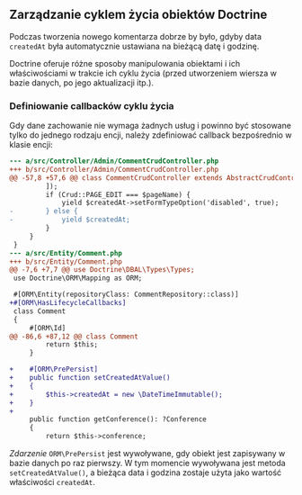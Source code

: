 ## Zarządzanie cyklem życia obiektów Doctrine

Podczas tworzenia nowego komentarza dobrze by było, gdyby data `createdAt` była automatycznie ustawiana na bieżącą datę i godzinę.

Doctrine oferuje różne sposoby manipulowania obiektami i ich właściwościami w trakcie ich cyklu życia (przed utworzeniem wiersza w bazie danych, po jego aktualizacji itp.).

### Definiowanie callbacków cyklu życia

Gdy dane zachowanie nie wymaga żadnych usług i powinno być stosowane tylko do jednego rodzaju encji, należy zdefiniować callback bezpośrednio w klasie encji:

```diff
--- a/src/Controller/Admin/CommentCrudController.php
+++ b/src/Controller/Admin/CommentCrudController.php
@@ -57,8 +57,6 @@ class CommentCrudController extends AbstractCrudController
         ]);
         if (Crud::PAGE_EDIT === $pageName) {
             yield $createdAt->setFormTypeOption('disabled', true);
-        } else {
-            yield $createdAt;
         }
     }
 }
--- a/src/Entity/Comment.php
+++ b/src/Entity/Comment.php
@@ -7,6 +7,7 @@ use Doctrine\DBAL\Types\Types;
 use Doctrine\ORM\Mapping as ORM;

 #[ORM\Entity(repositoryClass: CommentRepository::class)]
+#[ORM\HasLifecycleCallbacks]
 class Comment
 {
     #[ORM\Id]
@@ -86,6 +87,12 @@ class Comment
         return $this;
     }

+    #[ORM\PrePersist]
+    public function setCreatedAtValue()
+    {
+        $this->createdAt = new \DateTimeImmutable();
+    }
+
     public function getConference(): ?Conference
     {
         return $this->conference;
```

*Zdarzenie* `ORM\PrePersist` jest wywoływane, gdy obiekt jest zapisywany w bazie danych po raz pierwszy. W tym momencie wywoływana jest metoda `setCreatedAtValue()`, a bieżąca data i godzina zostaje użyta jako wartość właściwości `createdAt`.
